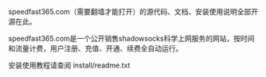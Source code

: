 speedfast365.com（需要翻墙才能打开）的源代码、文档、安装使用说明全部开源在此。

speedfast365.com是一个公开销售shadowsocks科学上网服务的网站，按时间和流量计费，用户注册、充值、开通、续费全自动运行。

安装使用教程请查阅 install/readme.txt

